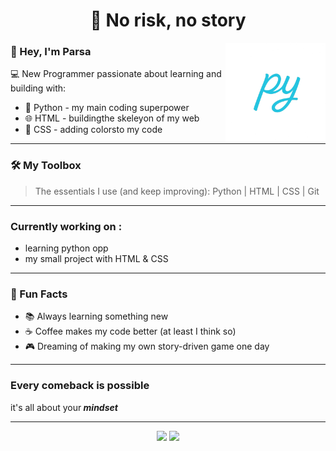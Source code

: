 <!-- Profile README -->

<h1 align="center">💬 No risk, no story</h1>
<img src="https://github.com/parsayg/parsayg/blob/main/file_00000000cbec61fd87fac4146d3e0a8b.png?raw=true" alt="py" width="160" align="right"/>

### 👋 Hey, I'm Parsa
💻 New Programmer passionate about learning and building with:

- 🐍 Python - my main coding superpower
- 🌐 HTML - buildingthe skeleyon of my web
- 🎨 CSS - adding colorsto my code

---

### 🛠 My Toolbox
> The essentials I use (and keep improving):
> Python | HTML | CSS | Git

---

### Currently working on :
- learning python opp
- my small project with HTML & CSS

---

### 🎯 Fun Facts
- 📚 Always learning something new  
- ☕ Coffee makes my code better (at least I think so)  
- 🎮 Dreaming of making my own story-driven game one day  

---

### Every comeback is possible 
it's all about your<b> *mindset*</b>

---

<p align="center">
  <img src="https://img.shields.io/badge/Theme-Dark%20Mode-000000?style=for-the-badge&logo=github&logoColor=white"/>
  <img src="https://img.shields.io/badge/Made%20with-Markdown-000000?style=for-the-badge&logo=markdown"/>
</p>

